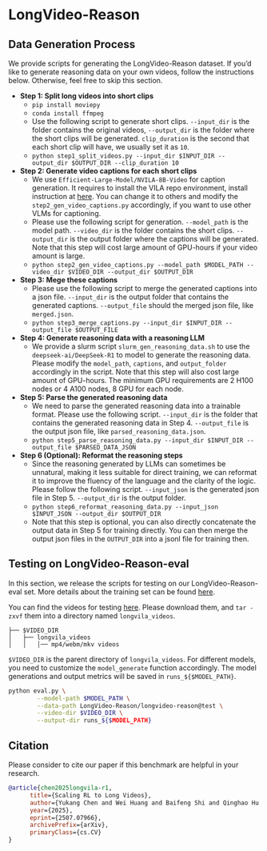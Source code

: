 # LongVideo-Reason

## Data Generation Process
We provide scripts for generating the LongVideo-Reason dataset. If you’d like to generate reasoning data on your own videos, follow the instructions below. Otherwise, feel free to skip this section.
- **Step 1: Split long videos into short clips**
  - `pip install moviepy`
  - `conda install ffmpeg`
  - Use the following script to generate short clips. `--input_dir` is the folder contains the original videos, `--output_dir` is the folder where the short clips will be generated. `clip_duration` is the second that each short clip will have, we usually set it as `10`.
  - `python step1_split_videos.py --input_dir $INPUT_DIR --output_dir $OUTPUT_DIR --clip_duration 10`
- **Step 2: Generate video captions for each short clips**
  - We use `Efficient-Large-Model/NVILA-8B-Video` for caption generation. It requires to install the VILA repo environment, install instruction at [here](https://github.com/NVlabs/VILA/blob/main/environment_setup.sh). You can change it to others and modify the `step2_gen_video_captions.py` accordingly, if you want to use other VLMs for captioning.
  - Please use the following script for generation. `--model_path` is the model path. `--video_dir` is the folder contains the short clips. `--output_dir` is the output folder where the captions will be generated. Note that this step will cost large amount of GPU-hours if your video amount is large.
  - `python step2_gen_video_captions.py --model_path $MODEL_PATH --video_dir $VIDEO_DIR --output_dir $OUTPUT_DIR`
- **Step 3: Mege these captions**
  - Please use the following script to merge the generated captions into a json file. `--input_dir` is the output folder that contains the generated captions. `--output_file` should the merged json file, like `merged.json`.
  - `python step3_merge_captions.py --input_dir $INPUT_DIR --output_file $OUTPUT_FILE`
- **Step 4: Generate reasoning data with a reasoning LLM**
  - We provide a slurm script `slurm_gen_reasoning_data.sh` to use the `deepseek-ai/DeepSeek-R1` to model to generate the reasoning data. Please modify the `model_path`, `captions`, and `output_folder` accordingly in the script. Note that this step will also cost large amount of GPU-hours. The minimum GPU requirements are 2 H100 nodes or 4 A100 nodes, 8 GPU for each node.
- **Step 5: Parse the generated reasoning data**
  - We need to parse the generated reasoning data into a trainable format. Please use the following script. `--input_dir` is the folder that contains the generated reasoning data in Step 4. `--output_file` is the output json file, like `parsed_reasoning_data.json`.
  - `python step5_parse_reasoning_data.py --input_dir $INPUT_DIR --output_file $PARSED_DATA_JSON`
- **Step 6 (Optional): Reformat the reasoning steps**
  - Since the reasoning generated by LLMs can sometimes be unnatural, making it less suitable for direct training, we can reformat it to improve the fluency of the language and the clarity of the logic. Please follow the following script. `--input_json` is the generated json file in Step 5. `--output_dir` is the output folder.
  - `python step6_reformat_reasoning_data.py --input_json $INPUT_JSON --output_dir $OUTPUT_DIR`
  - Note that this step is optional, you can also directly concatenate the output data in Step 5 for training directly. You can then merge the output json files in the `OUTPUT_DIR` into a jsonl file for training then.

## Testing on LongVideo-Reason-eval
In this section, we release the scripts for testing on our LongVideo-Reason-eval set. More details about the training set can be found [here](https://github.com/NVlabs/Long-RL/issues/1).

You can find the videos for testing [here](https://huggingface.co/datasets/LongVideo-Reason/longvideo_eval_videos/tree/main). Please download them, and `tar -zxvf` them into a directory named `longvila_videos`.
```
├── $VIDEO_DIR
│   ├── longvila_videos
│   │   │── mp4/webm/mkv videos
```


`$VIDEO_DIR` is the parent directory of `longvila_videos`. For different models, you need to customize the `model_generate` function accordingly. The model generations and output metrics will be saved in `runs_${$MODEL_PATH}`.
```bash
python eval.py \
        --model-path $MODEL_PATH \
        --data-path LongVideo-Reason/longvideo-reason@test \
        --video-dir $VIDEO_DIR \
        --output-dir runs_${$MODEL_PATH}
```

## Citation
Please consider to cite our paper if this benchmark are helpful in your research.

```bibtex
@article{chen2025longvila-r1,
      title={Scaling RL to Long Videos},
      author={Yukang Chen and Wei Huang and Baifeng Shi and Qinghao Hu and Hanrong Ye and Ligeng Zhu and Zhijian Liu and Pavlo Molchanov and Jan Kautz and Xiaojuan Qi and Sifei Liu and Hongxu Yin and Yao Lu and Song Han},
      year={2025},
      eprint={2507.07966},
      archivePrefix={arXiv},
      primaryClass={cs.CV}
}
```
